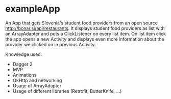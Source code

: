 # exampleApp

An App that gets Slovenia's student food providers from an open source http://bonar.si/api/restaurants. 
It displays student food providers as list with an ArrayAdapter and puts a ClickListener on every list item. 
On list item click the app opens a new Activity and displays even more information about the provider we clicked on in previous Activity.

Knowledge used:
- Dagger 2
- MVP
- Animations
- OkHttp and networking
- Usage of ArrayAdapter
- Usage of different libraries (Retrofit, ButterKnife, ...)
